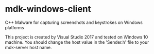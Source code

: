 # mdk-windows-client
C++ Malware for capturing screenshots and keystrokes on Windows platforms 

This project is created by Visual Studio 2017 and tested on Windows 10 machine.
You should change the host value in the 'Sender.h' file to your mdk-server host name.
